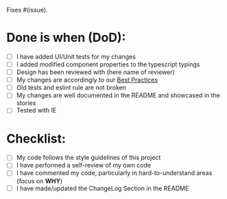 Fixes #(issue).

# Done is when (DoD):
- [ ] I have added UI/Unit tests for my changes
- [ ] I added modified component properties to the typescript typings
- [ ] Design has been reviewed with (here name of reviewer)
- [ ] My changes are accordingly to our [Best Practices](https://github.com/axa-ch/patterns-library/blob/develop/CONTRIBUTION.md#best-practices)
- [ ] Old tests and eslint rule are not broken
- [ ] My changes are well documented in the README and showcased in the stories 
- [ ] Tested with IE

# Checklist:
- [ ] My code follows the style guidelines of this project
- [ ] I have performed a self-review of my own code
- [ ] I have commented my code, particularly in hard-to-understand areas (focus on **WHY**)
- [ ] I have made/updated the ChangeLog Section in the README 
